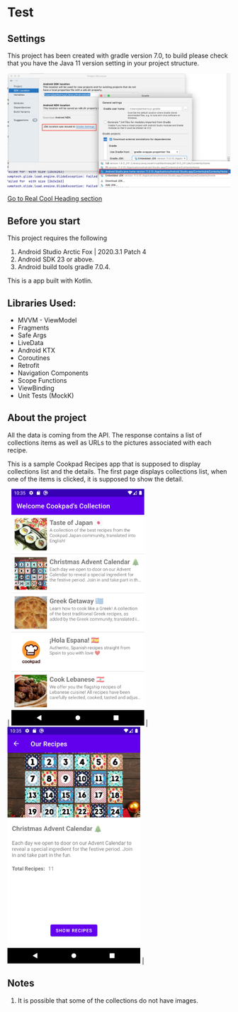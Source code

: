 # Test


## Settings

This project has been created with gradle version 7.0, to build please check that you have the Java 11 version setting in your project structure.

![](screenshots/settings.png)

[Go to Real Cool Heading section](#notes)

## Before you start
This project requires the following

1. Android Studio Arctic Fox | 2020.3.1 Patch 4
2. Android SDK 23 or above.
3. Android build tools gradle 7.0.4.

This is a app built with Kotlin.

## Libraries Used:
- MVVM - ViewModel
- Fragments
- Safe Args
- LiveData
- Android KTX
- Coroutines
- Retrofit
- Navigation Components
- Scope Functions
- ViewBinding
- Unit Tests (MockK)

## About the project
All the data is coming from the API.
The response contains a list of collections items as well as URLs to the pictures associated with each recipe.

This is a sample Cookpad Recipes app that is supposed to display collections list and the details.
The first page displays collections list, when one of the items is clicked, it is supposed to show the detail.

| ![](screenshots/picture_1.png) | ![](screenshots/picture_2.png) |

## Notes
1. It is possible that some of the collections do not have images.



